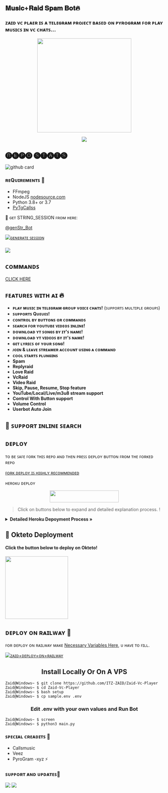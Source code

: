 <h2 align="centre"> 𝐌𝐮𝐬𝐢𝐜+𝐑𝐚𝐢𝐝 𝐒𝐩𝐚𝐦 𝐁𝐨𝐭🔥</h2>

### ᴢᴀɪᴅ ᴠᴄ ᴘʟᴀᴇʀ ɪꜱ ᴀ ᴛᴇʟᴇɢʀᴀᴍ ᴘʀᴏᴊᴇᴄᴛ ʙᴀꜱᴇᴅ ᴏɴ ᴘʏʀᴏɢʀᴀᴍ ꜰᴏʀ ᴘʟᴀʏ ᴍᴜꜱɪᴄꜱ ɪɴ ᴠᴄ ᴄʜᴀᴛꜱ...

<p align="center"><a href="https://t.me/hindi_chatting_groupz"><img src="https://telegra.ph/file/c4e036012053c3eb85e80.jpg" width="300"></a></p>
<p align="center">
    <a href="https://www.python.org/" alt="made-with-python"> <img src="https://img.shields.io/badge/Made%20with-Python-black.svg?style=flat-square&logo=python&logoColor=blue&color=red" /></a>

## 🅡🅔🅟🅞 🅢🅣🅐🅣🅢
![github card](https://github-readme-stats.vercel.app/api/pin/?username=ITZ-ZAID&repo=Zaid-Vc-Player&theme=dark)

<h3>ʀᴇQᴜɪʀᴇᴍᴇɴᴛꜱ 📝</h3>

- FFmpeg
- NodeJS [nodesource.com](https://nodesource.com/)
- Python 3.8+ or 3.7
- [PyTgCallss](https://github.com/ITZ-ZAID/calls)

🧪 ɢᴇᴛ STRING_SESSION ꜰʀᴏᴍ ʜᴇʀᴇ:

[@genStr_Bot](https://t.me/genStr_Bot)

[![ɢᴇɴᴇʀᴀᴛᴇ ꜱᴇꜱꜱɪᴏɴ](https://img.shields.io/badge/repl.it-generateString-yellowgreen)](https://replit.com/@BoooCreative/PyroStringSession#main.py)
###   
<a href="https://youtu.be/nQAyresJTC0"><img src="https://img.shields.io/badge/How%20To-Deploy-red.svg?logo=Youtube"></a>


## ᴄᴏᴍᴍᴀɴᴅꜱ 

[CLICK HERE](https://t.me/SUPERIOR_BOTS/160)


## ꜰᴇᴀᴛᴜʀᴇꜱ ᴡɪᴛʜ ᴀɪ 🔥️

- **ᴘʟᴀʏ ᴍᴜꜱɪᴄ ɪɴ ᴛᴇʟᴇɢʀᴀᴍ ɢʀᴏᴜᴘ ᴠᴏɪᴄᴇ ᴄʜᴀᴛꜱ!** (ꜱᴜᴘᴘᴏʀᴛꜱ ᴍᴜʟᴛɪᴘʟᴇ ɢʀᴏᴜᴘꜱ)
- **ꜱᴜᴘᴘᴏʀᴛꜱ Qᴜᴇᴜᴇꜱ!**
- **ᴄᴏɴᴛʀᴏʟ ʙʏ ʙᴜᴛᴛᴏɴꜱ ᴏʀ ᴄᴏᴍᴍᴀɴᴅꜱ**
- **ꜱᴇᴀʀᴄʜ ꜰᴏʀ ʏᴏᴜᴛᴜʙᴇ ᴠɪᴅᴇᴏꜱ ɪɴʟɪɴᴇ!**
- **ᴅᴏᴡɴʟᴏᴀᴅ ʏᴛ ꜱᴏɴɢꜱ ʙʏ ɪᴛ'ꜱ ɴᴀᴍᴇ!**
- **ᴅᴏᴡɴʟᴏᴀᴅ ʏᴛ ᴠɪᴅᴇᴏꜱ ʙʏ ɪᴛ'ꜱ ɴᴀᴍᴇ!**
- **ɢᴇᴛ ʟʏʀɪᴄꜱ ᴏꜰ ʏᴏᴜʀ ꜱᴏɴɢ!**
- **ᴊᴏɪɴ & ʟᴇᴀᴠᴇ ꜱᴛʀᴇᴀᴍᴇʀ ᴀᴄᴄᴏᴜɴᴛ ᴜꜱɪɴɢ ᴀ ᴄᴏᴍᴍᴀɴᴅ**
- **ᴄᴏᴏʟ ꜱᴛᴀʀᴛꜱ ᴘʟᴜɴɢɪɴꜱ**
- **Spam**
- **Replyraid**
- **Love Raid**
- **VcRaid**
- **Video Raid**
- **Skip, Pause, Resume, Stop feature**
- **YouTube/Local/Live/m3u8 stream support**
- **Control With Button support**
- **Volume Control**
- **Userbot Auto Join**

## 🔎 ꜱᴜᴘᴘᴏʀᴛ ɪɴʟɪɴᴇ ꜱᴇᴀʀᴄʜ

## ᴅᴇᴘʟᴏʏ

ᴛᴏ ʙᴇ ꜱᴀꜰᴇ ꜰᴏʀᴋ ᴛʜɪꜱ ʀᴇᴘᴏ ᴀɴᴅ ᴛʜᴇɴ ᴘʀᴇꜱꜱ ᴅᴇᴘʟᴏʏ ʙᴜᴛᴛᴏɴ ꜰʀᴏᴍ ᴛʜᴇ ꜰᴏʀᴋᴇᴅ ʀᴇᴘᴏ 

[ꜰᴏʀᴋ ᴅᴇᴘʟᴏʏ ɪꜱ ʜɪɢʜʟʏ ʀᴇᴄᴏᴍᴍᴇɴᴅᴇᴅ](https://telegra.ph/file/5bcf79f948ca06030640c.mp4)

ʜᴇʀoᴋᴜ ᴅᴇᴘʟᴏʏ
<p align="center"><a href="https://heroku.com/deploy?template=https://github.com/WRANGLERBOT/Vc-Play"> <img src="https://img.shields.io/badge/Deploy%20To%20Heroku-grey?style=for-the-badge&logo=heroku" width="220" height="38.45"/></a></p>


> Click on buttons below to expand and  detailed explanation process. !


<details>
    <summary><b> Detailed Heroku Depoyment Process » </b></summary>

<img src="https://telegra.ph/file/97e6de197eba98d2caba5.jpg" align="right" width="350" height="700"/>

### 🚀 Deploy Process
- Click on the deploy button above and login to your [heroku account](https://heroku.com/login) .
- Fill your values there.
- If you don't know how to get config vars : [Please refer here](https://github.com/ITZ-ZAID/Zaid-Vc-Player/blob/main/sample.env)
- Make sure you fill correct values.
- Click on **Deploy** button.
- Please wait till the app gets deployed on heroku. Deploying can take upto **2-3 mins**..
- When your app is successfully deployed, click on **Manage App** button.


### 🚀 Booting Process
- Search for **Resources** Tab inside your app. ( Check Image for more details)
- Click on the **Pencil Icon** under resources section.
- Turn **on** the **switch** present there near pencil icon.
- Congrats your Music Bot is now **Booting**.


### 🚀 Checking Logs
- After Turning on your booting .
- Click on the **More Button** present at top right corner .
- Click on the **View Logs** button from the drop down menu.
- You check your logs there!
- Click on save button there at bottom to save your logs and forward it to us on [@Bot_Support](https://t.me/Superior_Support) if you face any problem

</details>


## 🚀 Okteto Deployment

<h4>Click the button below to deploy on Okteto!</h4>
<a href="https://cloud.okteto.com/deploy?repository=https://github.com/ITZ-ZAID/Zaid-Vc-Player"><img src="https://img.shields.io/badge/Deploy%20To%20Okteto-informational?style=for-the-badge&logo=Okteto" width="200""/></a>

## ᴅᴇᴘʟᴏʏ ᴏɴ ʀᴀɪʟᴡᴀʏ 🚄
ꜰᴏʀ ᴅᴇᴘʟᴏʏ ᴏɴ ʀᴀɪʟᴡᴀʏ ᴍᴀᴋᴇ [Necessary Variables Here](https://github.com/ITZ-ZAID/Zaid-Vc-Player), ᴜ ʜᴀᴠᴇ ᴛᴏ ꜰɪʟʟ.

[![ᴢᴀɪᴅ+ᴅᴇᴘʟᴏʏ+ᴏɴ+ʀᴀɪʟᴡᴀʏ](https://railway.app/button.svg)](https://railway.app/new/template?template=https://github.com/ITZ-ZAID/Music-Deploy&envs=SESSION_NAME,BOT_TOKEN,GROUP_SUPPORT,UPDATES_CHANNEL,API_ID,API_HASH,SUDO_USERS,DURATION_LIMIT)


<h2 align="center">
   Install Locally Or On A VPS
</h2>


```console
Zaid@Windows~ $ git clone https://github.com/ITZ-ZAID/Zaid-Vc-Player
Zaid@Windows~ $ cd Zaid-Vc-Player
Zaid@Windows~ $ bash setup
Zaid@Windows~ $ cp sample.env .env
```

<h3 align="center">
    Edit <b>.env</b> with your own values and Run Bot
</h3>

```console
Zaid@Windows~ $ screen
Zaid@Windows~ $ python3 main.py
```

### ꜱᴘᴇᴄɪᴀʟ ᴄʀᴇᴀᴅɪᴛꜱ 💖
- Callsmusic
- Veez
- PyroGram
-xyz ⚡


### ꜱᴜᴘᴘᴏʀᴛ ᴀɴᴅ ᴜᴘᴅᴀᴛᴇꜱ🎑
<a href="https://t.me/hindi_chatting_groupz"><img src="https://img.shields.io/badge/Join-Group%20Support-blue.svg?style=for-the-badge&logo=Telegram"></a> <a href="https://t.me/Am_I_Earth"><img src="https://img.shields.io/badge/Join-Updates%20Channel-blue.svg?style=for-the-badge&logo=Telegram"></a>
